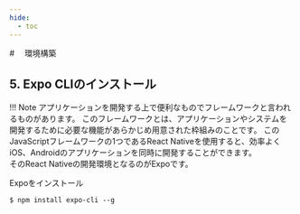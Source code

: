 ```yaml
---
hide:
  - toc
---
```

#　<i class="fa fa-arrow-circle-right" aria-hidden="true"></i> 環境構築

## 5. Expo CLIのインストール

!!! Note
    アプリケーションを開発する上で便利なものでフレームワークと言われるものがあります。
    このフレームワークとは、アプリケーションやシステムを開発するために必要な機能があらかじめ用意された枠組みのことです。
    このJavaScriptフレームワークの1つであるReact Nativeを使用すると、効率よくiOS、Androidのアプリケーションを同時に開発することができます。<br>
    そのReact Nativeの開発環境となるのがExpoです。


Expoをインストール

```
$ npm install expo-cli --g
```

